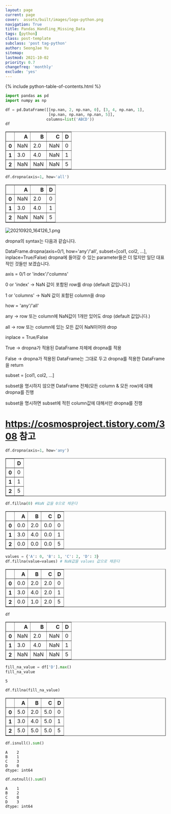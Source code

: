 ```yaml
---
layout: page
current: page
cover:  assets/built/images/logo-python.png
navigation: True
title: Pandas_Handling_Missing_Data
tags: [python]  
class: post-template
subclass: 'post tag-python'
author: SeongJae Yu
sitemap:
lastmod: 2021-10-02
priority: 0.7  
changefreq: 'monthly'
exclude: 'yes'
---
```

{% include python-table-of-contents.html %}


```python
import pandas as pd
import numpy as np
```


```python
df = pd.DataFrame([[np.nan, 2, np.nan, 0], [3, 4, np.nan, 1],
                   [np.nan, np.nan, np.nan, 5]],
                  columns=list('ABCD'))
df
```




<div>
<style scoped>
    .dataframe tbody tr th:only-of-type {
        vertical-align: middle;
    }

    .dataframe tbody tr th {
        vertical-align: top;
    }

    .dataframe thead th {
        text-align: right;
    }
</style>
<table border="1" class="dataframe">
  <thead>
    <tr style="text-align: right;">
      <th></th>
      <th>A</th>
      <th>B</th>
      <th>C</th>
      <th>D</th>
    </tr>
  </thead>
  <tbody>
    <tr>
      <th>0</th>
      <td>NaN</td>
      <td>2.0</td>
      <td>NaN</td>
      <td>0</td>
    </tr>
    <tr>
      <th>1</th>
      <td>3.0</td>
      <td>4.0</td>
      <td>NaN</td>
      <td>1</td>
    </tr>
    <tr>
      <th>2</th>
      <td>NaN</td>
      <td>NaN</td>
      <td>NaN</td>
      <td>5</td>
    </tr>
  </tbody>
</table>
</div>




```python
df.dropna(axis=1, how='all')
```




<div>
<style scoped>
    .dataframe tbody tr th:only-of-type {
        vertical-align: middle;
    }

    .dataframe tbody tr th {
        vertical-align: top;
    }

    .dataframe thead th {
        text-align: right;
    }
</style>
<table border="1" class="dataframe">
  <thead>
    <tr style="text-align: right;">
      <th></th>
      <th>A</th>
      <th>B</th>
      <th>D</th>
    </tr>
  </thead>
  <tbody>
    <tr>
      <th>0</th>
      <td>NaN</td>
      <td>2.0</td>
      <td>0</td>
    </tr>
    <tr>
      <th>1</th>
      <td>3.0</td>
      <td>4.0</td>
      <td>1</td>
    </tr>
    <tr>
      <th>2</th>
      <td>NaN</td>
      <td>NaN</td>
      <td>5</td>
    </tr>
  </tbody>
</table>
</div>



![20210920_164126_1.png](attachment:20210920_164126_1.png)



dropna의 syntax는 다음과 같습니다.

DataFrame.dropna(axis=0/1, how='any'/'all', subset=[col1, col2, ...], inplace=True/False)
dropna에 들어갈 수 있는 parameter들은 더 많지만 일단 대표적인 것들만 보겠습니다.



axis = 0/1 or 'index'/'columns'

0 or 'index' -> NaN 값이 포함된 row를 drop (default 값입니다.)

1 or 'columns' -> NaN 값이 포함된 column을 drop





how = 'any'/'all'

any -> row 또는 column에 NaN값이 1개만 있어도 drop (default 값입니다.)

all -> row 또는 column에 있는 모든 값이 NaN이어야 drop





inplace = True/False

True -> dropna가 적용된 DataFrame 자체에 dropna를 적용

False -> dropna가 적용된 DataFrame는 그대로 두고 dropna를 적용한 DataFrame을 return





subset = [col1, col2, ...]

subset을 명시하지 않으면 DataFrame 전체(모든 column & 모든 row)에 대해 dropna를 진행

subset을 명시하면 subset에 적힌 column값에 대해서만 dropna를 진행


# https://cosmosproject.tistory.com/308   참고


```python
df.dropna(axis=1, how='any')
```




<div>
<style scoped>
    .dataframe tbody tr th:only-of-type {
        vertical-align: middle;
    }

    .dataframe tbody tr th {
        vertical-align: top;
    }

    .dataframe thead th {
        text-align: right;
    }
</style>
<table border="1" class="dataframe">
  <thead>
    <tr style="text-align: right;">
      <th></th>
      <th>D</th>
    </tr>
  </thead>
  <tbody>
    <tr>
      <th>0</th>
      <td>0</td>
    </tr>
    <tr>
      <th>1</th>
      <td>1</td>
    </tr>
    <tr>
      <th>2</th>
      <td>5</td>
    </tr>
  </tbody>
</table>
</div>




```python
df.fillna(0) #NaN 값을 0으로 채운다
```




<div>
<style scoped>
    .dataframe tbody tr th:only-of-type {
        vertical-align: middle;
    }

    .dataframe tbody tr th {
        vertical-align: top;
    }

    .dataframe thead th {
        text-align: right;
    }
</style>
<table border="1" class="dataframe">
  <thead>
    <tr style="text-align: right;">
      <th></th>
      <th>A</th>
      <th>B</th>
      <th>C</th>
      <th>D</th>
    </tr>
  </thead>
  <tbody>
    <tr>
      <th>0</th>
      <td>0.0</td>
      <td>2.0</td>
      <td>0.0</td>
      <td>0</td>
    </tr>
    <tr>
      <th>1</th>
      <td>3.0</td>
      <td>4.0</td>
      <td>0.0</td>
      <td>1</td>
    </tr>
    <tr>
      <th>2</th>
      <td>0.0</td>
      <td>0.0</td>
      <td>0.0</td>
      <td>5</td>
    </tr>
  </tbody>
</table>
</div>




```python
values = {'A': 0, 'B': 1, 'C': 2, 'D': 3}
df.fillna(value=values) # NaN값을 values 값으로 채운다
```




<div>
<style scoped>
    .dataframe tbody tr th:only-of-type {
        vertical-align: middle;
    }

    .dataframe tbody tr th {
        vertical-align: top;
    }

    .dataframe thead th {
        text-align: right;
    }
</style>
<table border="1" class="dataframe">
  <thead>
    <tr style="text-align: right;">
      <th></th>
      <th>A</th>
      <th>B</th>
      <th>C</th>
      <th>D</th>
    </tr>
  </thead>
  <tbody>
    <tr>
      <th>0</th>
      <td>0.0</td>
      <td>2.0</td>
      <td>2.0</td>
      <td>0</td>
    </tr>
    <tr>
      <th>1</th>
      <td>3.0</td>
      <td>4.0</td>
      <td>2.0</td>
      <td>1</td>
    </tr>
    <tr>
      <th>2</th>
      <td>0.0</td>
      <td>1.0</td>
      <td>2.0</td>
      <td>5</td>
    </tr>
  </tbody>
</table>
</div>




```python
df
```




<div>
<style scoped>
    .dataframe tbody tr th:only-of-type {
        vertical-align: middle;
    }

    .dataframe tbody tr th {
        vertical-align: top;
    }

    .dataframe thead th {
        text-align: right;
    }
</style>
<table border="1" class="dataframe">
  <thead>
    <tr style="text-align: right;">
      <th></th>
      <th>A</th>
      <th>B</th>
      <th>C</th>
      <th>D</th>
    </tr>
  </thead>
  <tbody>
    <tr>
      <th>0</th>
      <td>NaN</td>
      <td>2.0</td>
      <td>NaN</td>
      <td>0</td>
    </tr>
    <tr>
      <th>1</th>
      <td>3.0</td>
      <td>4.0</td>
      <td>NaN</td>
      <td>1</td>
    </tr>
    <tr>
      <th>2</th>
      <td>NaN</td>
      <td>NaN</td>
      <td>NaN</td>
      <td>5</td>
    </tr>
  </tbody>
</table>
</div>




```python
fill_na_value = df['D'].max()
fill_na_value

```




    5




```python
df.fillna(fill_na_value)

```




<div>
<style scoped>
    .dataframe tbody tr th:only-of-type {
        vertical-align: middle;
    }

    .dataframe tbody tr th {
        vertical-align: top;
    }

    .dataframe thead th {
        text-align: right;
    }
</style>
<table border="1" class="dataframe">
  <thead>
    <tr style="text-align: right;">
      <th></th>
      <th>A</th>
      <th>B</th>
      <th>C</th>
      <th>D</th>
    </tr>
  </thead>
  <tbody>
    <tr>
      <th>0</th>
      <td>5.0</td>
      <td>2.0</td>
      <td>5.0</td>
      <td>0</td>
    </tr>
    <tr>
      <th>1</th>
      <td>3.0</td>
      <td>4.0</td>
      <td>5.0</td>
      <td>1</td>
    </tr>
    <tr>
      <th>2</th>
      <td>5.0</td>
      <td>5.0</td>
      <td>5.0</td>
      <td>5</td>
    </tr>
  </tbody>
</table>
</div>




```python
df.isnull().sum()

```




    A    2
    B    1
    C    3
    D    0
    dtype: int64




```python
df.notnull().sum()
```




    A    1
    B    2
    C    0
    D    3
    dtype: int64


